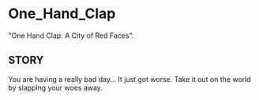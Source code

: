 # One_Hand_Clap
"One Hand Clap: A City of Red Faces".  

STORY
-------

You are having a really bad day... It just got worse. Take it out on the world by slapping your woes away.
